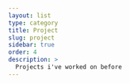 ```yaml
---
layout: list
type: category
title: Project
slug: project
sidebar: true
order: 4
description: >
  Projects i've worked on before
---
```

